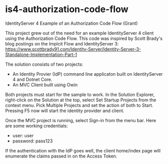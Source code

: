 # is4-authorization-code-flow
IdentityServer 4 Example of an Authorization Code Flow (Grant)

This project grew out of the need for an example IdentityServer 4 client using the Authorization Code Flow. This code was inspired by Scott Brady's blog postings on the Implcit Flow and IdentityServer 3:  https://www.scottbrady91.com/Identity-Server/Identity-Server-3-Standalone-Implementation-Part-1

The solution consists of two projects:
- An Identity Provier (IdP) command line applicaton built on IdentityServer 4 and Dotnet Core.
- An MVC Client built using Owin

Both projects must start for the sample to work. In the Solution Explorer, right-click on the Solution at the top, select Set Startup Projects from the context menu. Pick Multiple Projects and set the action of both to Start. Pressing F5 now will start the identity provider and client.

Once the MVC project is running, select Sign-in from the menu bar. Here are some working credentials:
- user: user
- password: pass123

If the authentication with the IdP goes well, the client home/index page will enumerate the claims passed in on the Access Token.



